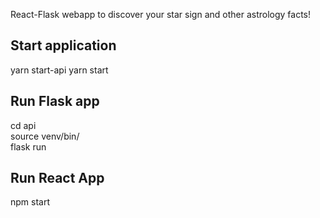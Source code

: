 React-Flask webapp to discover your star sign and other astrology facts!

## Start application

yarn start-api
yarn start

## Run Flask app

cd api  
source venv/bin/  
flask run  

## Run React App

npm start

